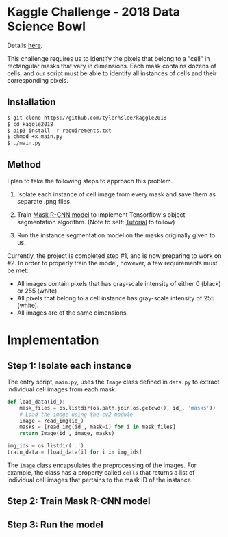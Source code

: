 # Kaggle Challenge - 2018 Data Science Bowl

Details [here](https://www.kaggle.com/c/data-science-bowl-2018#description).

This challenge requires us to identify the pixels that belong to a "cell" in rectangular masks that vary in dimensions. Each mask contains dozens of cells, and our script must be able to identify all instances of cells and their corresponding pixels.

## Installation
```bash
$ git clone https://github.com/tylerhslee/kaggle2018
$ cd kaggle2018
$ pip3 install -r requirements.txt
$ chmod +x main.py
$ ./main.py
```

## Method
I plan to take the following steps to approach this problem.

  1. Isolate each instance of cell image from every mask and save them as separate .png files.
  
  2. Train [Mask R-CNN model](https://github.com/tensorflow/models/blob/master/research/object_detection/g3doc/instance_segmentation.md) to implement Tensorflow's object segmentation algorithm. (Note to self: [Tutorial](https://engineering.matterport.com/splash-of-color-instance-segmentation-with-mask-r-cnn-and-tensorflow-7c761e238b46) to follow)
  
  3. Run the instance segmentation model on the masks originally given to us.

Currently, the project is completed step #1, and is now preparing to work on #2. In order to properly train the model, however, a few requirements must be met:

  * All images contain pixels that has gray-scale intensity of either 0 (black) or 255 (white).
  * All pixels that belong to a cell instance has gray-scale intensity of 255 (white).
  * All images are of the same dimensions.  

# Implementation
## Step 1: Isolate each instance
The entry script, `main.py`, uses the `Image` class defined in `data.py` to extract individual cell images from each mask.

```python
def load_data(id_):
    mask_files = os.listdir(os.path.join(os.getcwd(), id_, 'masks'))
    # Load the image using the cv2 module
    image = read_img(id_)
    masks = [read_img(id_, mask=i) for i in mask_files]
    return Image(id_, image, masks)

img_ids = os.listdir('.')
train_data = [load_data(i) for i in img_ids]
```

The `Image` class encapsulates the preprocessing of the images. For example, the class has a property called `cells` that returns a list of individual cell images that pertains to the mask ID of the instance.

## Step 2: Train Mask R-CNN model
## Step 3: Run the model
